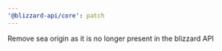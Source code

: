 ```yaml
---
'@blizzard-api/core': patch
---
```


Remove sea origin as it is no longer present in the blizzard API
